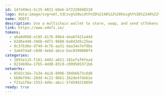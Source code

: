 ```yaml
---
id: 14fd49e1-5c25-4021-b8eb-b72228848510
logo: data:image/svg+xml,%3Csvg%20width%3D%2248%22%20height%3D%2248%22%20viewBox%3D%220%200%2048%2048%22%20fill%3D%22none%22%20xmlns%3D%22http%3A%2F%2Fwww.w3.org%2F2000%2Fsvg%22%3E%0A%3Cg%20clip-path%3D%22url(%23clip0_14566_4)%22%3E%0A%3Cpath%20d%3D%22M24%2048C37.2552%2048%2048%2037.2552%2048%2024C48%2010.7448%2037.2552%200%2024%200C10.7448%200%200%2010.7448%200%2024C0%2037.2552%2010.7448%2048%2024%2048Z%22%20fill%3D%22%23335DE5%22%2F%3E%0A%3Cpath%20d%3D%22M38.9633%2022.9384C38.771%2020.3308%2037.8941%2017.8233%2036.4173%2015.6542C34.9404%2013.485%2032.9175%2011.7313%2030.5407%2010.5698C28.1639%209.40832%2025.5255%208.87758%2022.8795%209.02372C20.2335%209.16987%2017.6721%209.99291%2015.4414%2011.4159C13.2185%2012.8389%2011.4032%2014.8004%2010.1878%2017.1233L10.1263%2017.2387C9.74172%2018.0233%209.48019%2018.8617%209.35712%2019.7232C8.9956%2022.2692%209.55711%2024.5383%2011.0109%2026.2844C12.6031%2028.192%2015.203%2029.3304%2018.3259%2029.4765C22.118%2029.6611%2025.8947%2028.6458%2028.5715%2026.7767L30.1561%2027.7074C28.6408%2028.9996%2025.1332%2031.3303%2019.3258%2031.6457C12.8108%2031.9995%2010.0879%2029.915%2010.0648%2029.8919L9.61096%2030.4457L9.01099%2031.1611C9.12637%2031.2534%2011.7339%2033.3302%2017.849%2033.3302C18.349%2033.3302%2018.8797%2033.3302%2019.4258%2033.284C26.4563%2032.8994%2030.3176%2029.8842%2031.6714%2028.592L33.0021%2029.3842C32.1098%2030.538%2031.0099%2031.5226%2029.7561%2032.2918C25.3486%2035.0916%2019.7335%2035.4532%2015.8106%2035.2609L15.726%2036.8992C16.3875%2036.93%2017.0183%2036.9454%2017.6336%2036.9454C28.7023%2036.9454%2033.179%2031.9841%2034.4328%2030.2073L35.4712%2030.8149C34.4789%2032.4841%2033.1252%2033.9225%2031.5022%2035.0301C29.5638%2036.3608%2027.3024%2037.1608%2024.9563%2037.3684L25.1025%2038.9991C27.7408%2038.7684%2030.2791%2037.8607%2032.456%2036.3762C34.6328%2034.884%2036.3788%2032.861%2037.5249%2030.5073C38.6633%2028.1535%2039.1633%2025.546%2038.971%2022.9384H38.9633ZM32.5713%2023.1922C31.8406%2023.1922%2031.2406%2022.6077%2031.2406%2021.8846C31.2406%2021.1616%2031.8329%2020.577%2032.5713%2020.577C33.3098%2020.577%2033.902%2021.1616%2033.902%2021.8846C33.902%2022.6077%2033.3098%2023.1922%2032.5713%2023.1922Z%22%20fill%3D%22%23ECECEC%22%2F%3E%0A%3C%2Fg%3E%0A%3Cdefs%3E%0A%3CclipPath%20id%3D%22clip0_14566_4%22%3E%0A%3Crect%20width%3D%2248%22%20height%3D%2248%22%20fill%3D%22white%22%2F%3E%0A%3C%2FclipPath%3E%0A%3C%2Fdefs%3E%0A%3C%2Fsvg%3E%0A
name: XDEFI
description: Use a multichain wallet to store, swap, and send stTokens securely.
link: https://www.xdefi.io/
tokens:
  - a6a0d098-e195-4176-89b4-dea6f421e44d
  - 62d6e448-346b-4d71-9688-6a043d5c25ee
  - 9c37b36e-d749-4c7b-aa31-daa34e7ef9be
  - 3a647da0-c0d8-4ebd-abce-bac0390880f4
categories:
  - 2055e115-f181-4402-a021-181efaf0fead
  - 0234b96a-17b5-4dd8-83c0-c099585371b6
networks:
  - 85d2c16e-7a34-4a16-8996-304b6673c6d0
  - bb0bf04c-20dd-4c21-9bb1-1b2de47deb1e
  - f23a1f8a-1553-4d9c-abcc-574594210650
ready: true
---
```

